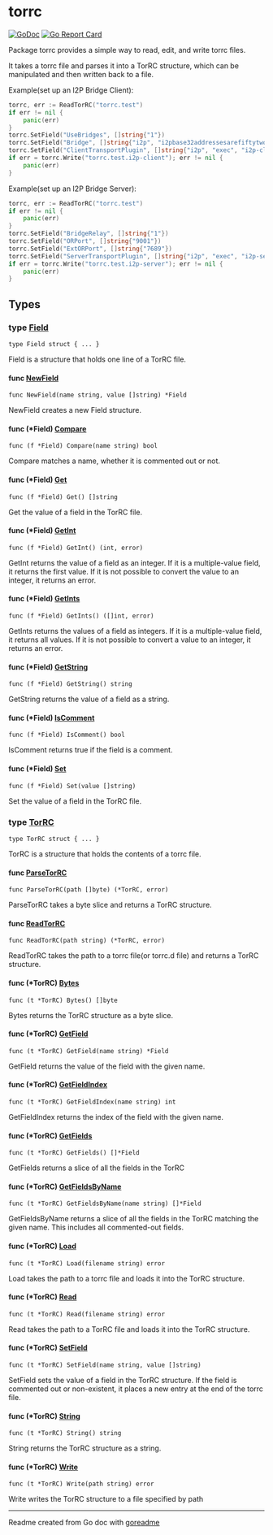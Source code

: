 # torrc

[![GoDoc](https://img.shields.io/badge/pkg.go.dev-doc-blue)](http://pkg.go.dev/github.com/i2p-pt/torrc)
[![Go Report Card](https://goreportcard.com/badge/github.com/i2p-pt/torrc)](https://goreportcard.com/report/github.com/i2p-pt/torrc)

Package torrc provides a simple way to read, edit, and write torrc files.

It takes a torrc file and parses it into a TorRC structure, which can be
manipulated and then written back to a file.

Example(set up an I2P Bridge Client):

```go
torrc, err := ReadTorRC("torrc.test")
if err != nil {
	panic(err)
}
torrc.SetField("UseBridges", []string{"1"})
torrc.SetField("Bridge", []string{"i2p", "i2pbase32addressesarefiftytwocharacterslongenoughok.b32.i2p"})
torrc.SetField("ClientTransportPlugin", []string{"i2p", "exec", "i2p-client"})
if err = torrc.Write("torrc.test.i2p-client"); err != nil {
	panic(err)
}
```

Example(set up an I2P Bridge Server):

```go
torrc, err := ReadTorRC("torrc.test")
if err != nil {
	panic(err)
}
torrc.SetField("BridgeRelay", []string{"1"})
torrc.SetField("ORPort", []string{"9001"})
torrc.SetField("ExtORPort", []string{"7689"})
torrc.SetField("ServerTransportPlugin", []string{"i2p", "exec", "i2p-server"})
if err = torrc.Write("torrc.test.i2p-server"); err != nil {
	panic(err)
}
```

## Types

### type [Field](/field.go#L10)

`type Field struct { ... }`

Field is a structure that holds one line of a TorRC file.

#### func [NewField](/field.go#L82)

`func NewField(name string, value []string) *Field`

NewField creates a new Field structure.

#### func (*Field) [Compare](/field.go#L71)

`func (f *Field) Compare(name string) bool`

Compare matches a name, whether it is commented out or not.

#### func (*Field) [Get](/field.go#L16)

`func (f *Field) Get() []string`

Get the value of a field in the TorRC file.

#### func (*Field) [GetInt](/field.go#L28)

`func (f *Field) GetInt() (int, error)`

GetInt returns the value of a field as an integer. If it is a multiple-value field,
it returns the first value. If it is not possible to convert the value to an integer,
it returns an error.

#### func (*Field) [GetInts](/field.go#L45)

`func (f *Field) GetInts() ([]int, error)`

GetInts returns the values of a field as integers. If it is a multiple-value
field, it returns all values. If it is not possible to convert a value to an
integer, it returns an error.

#### func (*Field) [GetString](/field.go#L21)

`func (f *Field) GetString() string`

GetString returns the value of a field as a string.

#### func (*Field) [IsComment](/field.go#L61)

`func (f *Field) IsComment() bool`

IsComment returns true if the field is a comment.

#### func (*Field) [Set](/field.go#L66)

`func (f *Field) Set(value []string)`

Set the value of a field in the TorRC file.

### type [TorRC](/torrc.go#L40)

`type TorRC struct { ... }`

TorRC is a structure that holds the contents of a torrc file.

#### func [ParseTorRC](/torrc.go#L132)

`func ParseTorRC(path []byte) (*TorRC, error)`

ParseTorRC takes a byte slice and returns a TorRC structure.

#### func [ReadTorRC](/torrc.go#L155)

`func ReadTorRC(path string) (*TorRC, error)`

ReadTorRC takes the path to a torrc file(or torrc.d file) and returns a TorRC
structure.

#### func (*TorRC) [Bytes](/torrc.go#L107)

`func (t *TorRC) Bytes() []byte`

Bytes returns the TorRC structure as a byte slice.

#### func (*TorRC) [GetField](/torrc.go#L55)

`func (t *TorRC) GetField(name string) *Field`

GetField returns the value of the field with the given name.

#### func (*TorRC) [GetFieldIndex](/torrc.go#L45)

`func (t *TorRC) GetFieldIndex(name string) int`

GetFieldIndex returns the index of the field with the given name.

#### func (*TorRC) [GetFields](/torrc.go#L64)

`func (t *TorRC) GetFields() []*Field`

GetFields returns a slice of all the fields in the TorRC

#### func (*TorRC) [GetFieldsByName](/torrc.go#L70)

`func (t *TorRC) GetFieldsByName(name string) []*Field`

GetFieldsByName returns a slice of all the fields in the TorRC matching
the given name. This includes all commented-out fields.

#### func (*TorRC) [Load](/torrc.go#L112)

`func (t *TorRC) Load(filename string) error`

Load takes the path to a torrc file and loads it into the TorRC structure.

#### func (*TorRC) [Read](/torrc.go#L122)

`func (t *TorRC) Read(filename string) error`

Read takes the path to a TorRC file and loads it into the TorRC structure.

#### func (*TorRC) [SetField](/torrc.go#L83)

`func (t *TorRC) SetField(name string, value []string)`

SetField sets the value of a field in the TorRC structure. If the field
is commented out or non-existent, it places a new entry at the end of the
torrc file.

#### func (*TorRC) [String](/torrc.go#L98)

`func (t *TorRC) String() string`

String returns the TorRC structure as a string.

#### func (*TorRC) [Write](/torrc.go#L127)

`func (t *TorRC) Write(path string) error`

Write writes the TorRC structure to a file specified by path

---
Readme created from Go doc with [goreadme](https://github.com/posener/goreadme)
